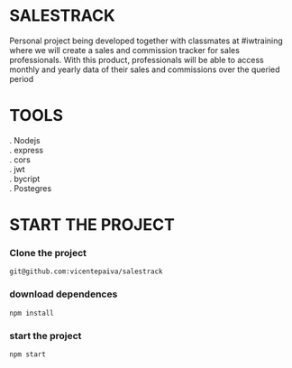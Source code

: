 # SALESTRACK

Personal project being developed together with classmates at #iwtraining where we will create a sales and commission tracker for sales professionals. With this product, professionals will be able to access monthly and yearly data of their sales and commissions over the queried period
</br>


# TOOLS

. Nodejs </br>
. express </br>
. cors </br>
. jwt </br>
. bycript </br>
. Postegres </br>


# START THE PROJECT

### Clone the project
`git@github.com:vicentepaiva/salestrack`

### download dependences
`npm install`

### start the project
`npm start`



